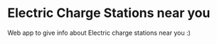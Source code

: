 # Electric Charge Stations near you

 Web app to give info about Electric charge stations near you :) 
